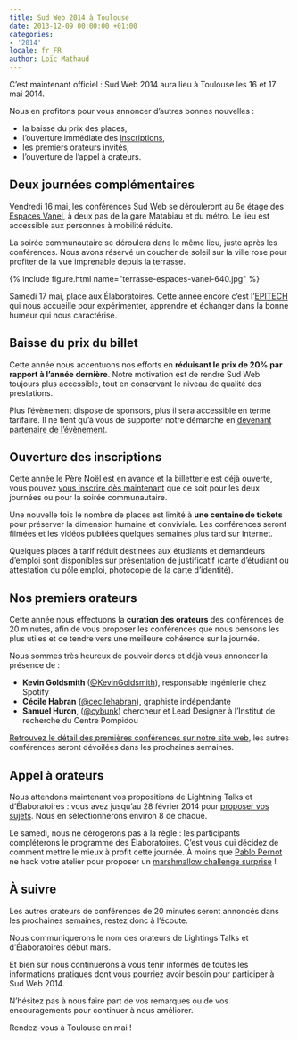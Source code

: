 ```yaml
---
title: Sud Web 2014 à Toulouse
date: 2013-12-09 00:00:00 +01:00
categories:
- '2014'
locale: fr_FR
author: Loïc Mathaud
---
```


C’est maintenant officiel : Sud Web 2014 aura lieu à Toulouse les 16 et 17 mai 2014.

Nous en profitons pour vous annoncer d&rsquo;autres bonnes nouvelles :

* la baisse du prix des places,
* l’ouverture immédiate des [inscriptions][1],
* les premiers orateurs invités,
* l’ouverture de l’appel à orateurs.

## Deux journées complémentaires

Vendredi 16 mai, les conférences Sud Web se dérouleront au 6e étage des [Espaces Vanel][2], à deux pas de la gare Matabiau et du métro. Le lieu est accessible aux personnes à mobilité réduite.

La soirée communautaire se déroulera dans le même lieu, juste après les conférences. Nous avons réservé un coucher de soleil sur la ville rose pour profiter de la vue imprenable depuis la terrasse.

{% include figure.html name="terrasse-espaces-vanel-640.jpg" %}

Samedi 17 mai, place aux Élaboratoires. Cette année encore c’est l’[EPITECH][3] qui nous accueille pour expérimenter, apprendre et échanger dans la bonne humeur qui nous caractérise.

## Baisse du prix du billet

Cette année nous accentuons nos efforts en **réduisant le prix de 20% par rapport à l’année dernière**. Notre motivation est de rendre Sud Web toujours plus accessible, tout en conservant le niveau de qualité des prestations.

Plus l’évènement dispose de sponsors, plus il sera accessible en terme tarifaire. Il ne tient qu’à vous de supporter notre démarche en [devenant partenaire de l’évènement][4].

## Ouverture des inscriptions

Cette année le Père Noël est en avance et la billetterie est déjà ouverte, vous pouvez [vous inscrire dès maintenant][5] que ce soit pour les deux journées ou pour la soirée communautaire.

Une nouvelle fois le nombre de places est limité à **une centaine de tickets** pour préserver la dimension humaine et conviviale. Les conférences seront filmées et les vidéos publiées quelques semaines plus tard sur Internet.

Quelques places à tarif réduit destinées aux étudiants et demandeurs d’emploi sont disponibles sur présentation de justificatif (carte d’étudiant ou attestation du pôle emploi, photocopie de la carte d’identité).

## Nos premiers orateurs

Cette année nous effectuons la **curation des orateurs** des conférences de 20 minutes, afin de vous proposer les conférences que nous pensons les plus utiles et de tendre vers une meilleure cohérence sur la journée.

Nous sommes très heureux de pouvoir dores et déjà vous annoncer la présence de :

* **Kevin Goldsmith** ([@KevinGoldsmith][6]), responsable ingénierie chez Spotify
* **Cécile Habran** ([@cecilehabran][7]), graphiste indépendante
* **Samuel Huron**, ([@cybunk][8]) chercheur et Lead Designer à l’Institut de recherche du Centre Pompidou

[Retrouvez le détail des premières conférences sur notre site web][10], les autres conférences seront dévoilées dans les prochaines semaines.

## Appel à orateurs

Nous attendons maintenant vos propositions de Lightning Talks et d’Élaboratoires : vous avez jusqu’au 28 février 2014 pour [proposer vos sujets][11]. Nous en sélectionnerons environ 8 de chaque.

Le samedi, nous ne dérogerons pas à la règle : les participants compléterons le programme des Élaboratoires. C’est vous qui décidez de comment mettre le mieux à profit cette journée. À moins que [Pablo Pernot][12] ne hack votre atelier pour proposer un [marshmallow challenge surprise][13] !

## À suivre

Les autres orateurs de conférences de 20 minutes seront annoncés dans les prochaines semaines, restez donc à l&rsquo;écoute.

Nous communiquerons le nom des orateurs de Lightings Talks et d’Élaboratoires début mars.

Et bien sûr nous continuerons à vous tenir informés de toutes les informations pratiques dont vous pourriez avoir besoin pour participer à Sud Web 2014.

N’hésitez pas à nous faire part de vos remarques ou de vos encouragements pour continuer à nous améliorer.

Rendez-vous à Toulouse en mai !

 [1]: http://sudweb.fr/2014/inscription.html
 [2]: http://www.espacesvanel.com/ "Espaces Vanel"
 [3]: http://www.epitech.eu/ecole-informatique-toulouse.aspx "EPITECH Toulouse"
 [4]: http://sudweb.fr/2014/partenariat-sudweb-2014.pdf "Télécharger le dossier de partenariat en PDF (1,5Mo)"
 [5]: http://sudweb.fr/2014/inscription.html "Inscriptions Sud Web 2014"
 [6]: https://twitter.com/KevinGoldsmith "Compte Twitter de Kevin GoldSmith"
 [7]: https://twitter.com/cecilehabran "Compte Twitter de Cécile Habran"
 [8]: https://twitter.com/cybunk "Compte Twitter de Samuel Huron"
 [9]: https://twitter.com/walterstephanie "Compte Twitter de Stéphanie Walter"
 [10]: http://sudweb.fr/2014/#orateurs "Orateurs de Sud Web 2014"
 [11]: http://sudweb.fr/2014/appel-orateurs.html "Appel à orateur Sud Web 2014"
 [12]: https://twitter.com/pablopernot "Compte Twitter de Pablo Pernot"
 [13]: https://vimeo.com/42888096 "Vidéo du marshmallow challenge aux Élaboratoires de Sud Web 2012"
